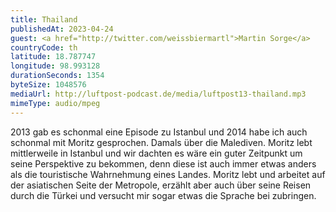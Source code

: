 ```yaml
---
title: Thailand
publishedAt: 2023-04-24
guest: <a href="http://twitter.com/weissbiermartl">Martin Sorge</a>
countryCode: th
latitude: 18.787747
longitude: 98.993128
durationSeconds: 1354
byteSize: 1048576 
mediaUrl: http://luftpost-podcast.de/media/luftpost13-thailand.mp3
mimeType: audio/mpeg
---
```


2013 gab es schonmal eine Episode zu Istanbul und 2014 habe ich auch schonmal mit Moritz gesprochen. Damals über die Malediven. Moritz lebt mittlerweile in Istanbul und wir dachten es wäre ein guter Zeitpunkt um seine Perspektive zu bekommen, denn diese ist auch immer etwas anders als die touristische Wahrnehmung eines Landes. Moritz lebt und arbeitet auf der asiatischen Seite der Metropole, erzählt aber auch über seine Reisen durch die Türkei und versucht mir sogar etwas die Sprache bei zubringen.
